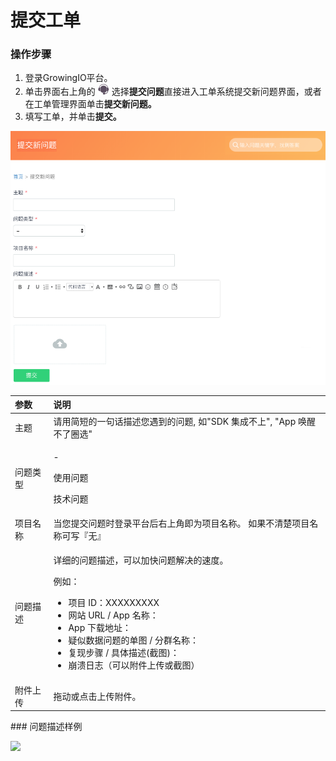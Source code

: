 # 提交工单

### 操作步骤

1. 登录GrowingIO平台。
2. 单击界面右上角的 ![](../../../.gitbook/assets/ke-fu.png) 选择**提交问题**直接进入工单系统提交新问题界面，或者在工单管理界面单击**提交新问题。**
3. 填写工单，并单击**提交。**

![](../../../.gitbook/assets/image%20%28142%29.png)

<table>
  <thead>
    <tr>
      <th style="text-align:left"><b>&#x53C2;&#x6570;</b>
      </th>
      <th style="text-align:left">&#x8BF4;&#x660E;</th>
    </tr>
  </thead>
  <tbody>
    <tr>
      <td style="text-align:left">&#x4E3B;&#x9898;</td>
      <td style="text-align:left">&#x8BF7;&#x7528;&#x7B80;&#x77ED;&#x7684;&#x4E00;&#x53E5;&#x8BDD;&#x63CF;&#x8FF0;&#x60A8;&#x9047;&#x5230;&#x7684;&#x95EE;&#x9898;,
        &#x5982;&quot;SDK &#x96C6;&#x6210;&#x4E0D;&#x4E0A;&quot;, &quot;App &#x5524;&#x9192;&#x4E0D;&#x4E86;&#x5708;&#x9009;&quot;</td>
    </tr>
    <tr>
      <td style="text-align:left">&#x95EE;&#x9898;&#x7C7B;&#x578B;</td>
      <td style="text-align:left">
        <p>-</p>
        <p>&#x4F7F;&#x7528;&#x95EE;&#x9898;</p>
        <p>&#x6280;&#x672F;&#x95EE;&#x9898;</p>
      </td>
    </tr>
    <tr>
      <td style="text-align:left">&#x9879;&#x76EE;&#x540D;&#x79F0;</td>
      <td style="text-align:left">&#x5F53;&#x60A8;&#x63D0;&#x4EA4;&#x95EE;&#x9898;&#x65F6;&#x767B;&#x5F55;&#x5E73;&#x53F0;&#x540E;&#x53F3;&#x4E0A;&#x89D2;&#x5373;&#x4E3A;&#x9879;&#x76EE;&#x540D;&#x79F0;&#x3002;
        &#x5982;&#x679C;&#x4E0D;&#x6E05;&#x695A;&#x9879;&#x76EE;&#x540D;&#x79F0;&#x53EF;&#x5199;&#x300E;&#x65E0;&#x300F;</td>
    </tr>
    <tr>
      <td style="text-align:left">&#x95EE;&#x9898;&#x63CF;&#x8FF0;</td>
      <td style="text-align:left">
        <p>&#x8BE6;&#x7EC6;&#x7684;&#x95EE;&#x9898;&#x63CF;&#x8FF0;&#xFF0C;&#x53EF;&#x4EE5;&#x52A0;&#x5FEB;&#x95EE;&#x9898;&#x89E3;&#x51B3;&#x7684;&#x901F;&#x5EA6;&#x3002;</p>
        <p>&#x4F8B;&#x5982;&#xFF1A;</p>
        <ul>
          <li>&#x9879;&#x76EE; ID&#xFF1A;XXXXXXXXX</li>
          <li>&#x7F51;&#x7AD9; URL / App &#x540D;&#x79F0;&#xFF1A;</li>
          <li>App &#x4E0B;&#x8F7D;&#x5730;&#x5740;&#xFF1A;</li>
          <li>&#x7591;&#x4F3C;&#x6570;&#x636E;&#x95EE;&#x9898;&#x7684;&#x5355;&#x56FE;
            / &#x5206;&#x7FA4;&#x540D;&#x79F0;&#xFF1A;</li>
          <li>&#x590D;&#x73B0;&#x6B65;&#x9AA4; / &#x5177;&#x4F53;&#x63CF;&#x8FF0;(&#x622A;&#x56FE;)&#xFF1A;</li>
          <li>&#x5D29;&#x6E83;&#x65E5;&#x5FD7;&#xFF08;&#x53EF;&#x4EE5;&#x9644;&#x4EF6;&#x4E0A;&#x4F20;&#x6216;&#x622A;&#x56FE;&#xFF09;</li>
        </ul>
      </td>
    </tr>
    <tr>
      <td style="text-align:left">&#x9644;&#x4EF6;&#x4E0A;&#x4F20;</td>
      <td style="text-align:left">&#x62D6;&#x52A8;&#x6216;&#x70B9;&#x51FB;&#x4E0A;&#x4F20;&#x9644;&#x4EF6;&#x3002;</td>
    </tr>
  </tbody>
</table>### 问题描述样例

![](https://docs.growingio.com/.gitbook/assets/-LGNxeGABUADKiTWTaEM-LmsBDO4OyOVHF-1m4UY-LmsC6kA7hgkiEiAhGZM3.png)



